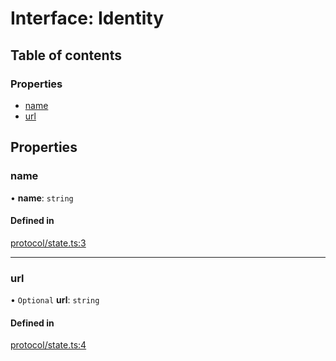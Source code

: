 # Interface: Identity

## Table of contents

### Properties

- [name](Identity.md#name)
- [url](Identity.md#url)

## Properties

### name

• **name**: `string`

#### Defined in

[protocol/state.ts:3](https://gitlab.com/i3-market/code/wp3/t3.2/i3m-wallet-monorepo/-/blob/38dde2b/packages/wallet-protocol/src/ts/protocol/state.ts#L3)

___

### url

• `Optional` **url**: `string`

#### Defined in

[protocol/state.ts:4](https://gitlab.com/i3-market/code/wp3/t3.2/i3m-wallet-monorepo/-/blob/38dde2b/packages/wallet-protocol/src/ts/protocol/state.ts#L4)
